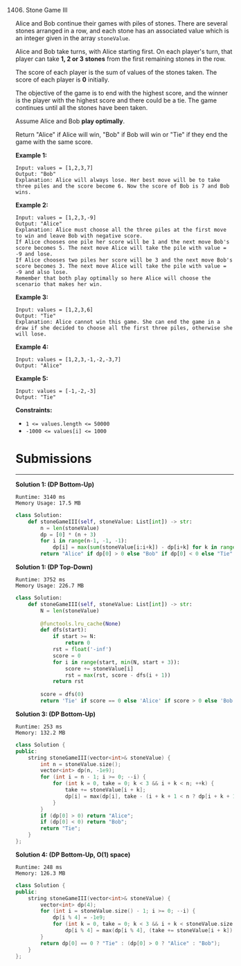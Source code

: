 1406. Stone Game III

Alice and Bob continue their games with piles of stones. There are several stones arranged in a row, and each stone has an associated value which is an integer given in the array `stoneValue`.

Alice and Bob take turns, with Alice starting first. On each player's turn, that player can take **1, 2 or 3 stones** from the first remaining stones in the row.

The score of each player is the sum of values of the stones taken. The score of each player is **0** initially.

The objective of the game is to end with the highest score, and the winner is the player with the highest score and there could be a tie. The game continues until all the stones have been taken.

Assume Alice and Bob **play optimally**.

Return "Alice" if Alice will win, "Bob" if Bob will win or "Tie" if they end the game with the same score.

 

**Example 1:**
```
Input: values = [1,2,3,7]
Output: "Bob"
Explanation: Alice will always lose. Her best move will be to take three piles and the score become 6. Now the score of Bob is 7 and Bob wins.
```

**Example 2:**
```
Input: values = [1,2,3,-9]
Output: "Alice"
Explanation: Alice must choose all the three piles at the first move to win and leave Bob with negative score.
If Alice chooses one pile her score will be 1 and the next move Bob's score becomes 5. The next move Alice will take the pile with value = -9 and lose.
If Alice chooses two piles her score will be 3 and the next move Bob's score becomes 3. The next move Alice will take the pile with value = -9 and also lose.
Remember that both play optimally so here Alice will choose the scenario that makes her win.
```

**Example 3:**
```
Input: values = [1,2,3,6]
Output: "Tie"
Explanation: Alice cannot win this game. She can end the game in a draw if she decided to choose all the first three piles, otherwise she will lose.
```

**Example 4:**
```
Input: values = [1,2,3,-1,-2,-3,7]
Output: "Alice"
```

**Example 5:**
```
Input: values = [-1,-2,-3]
Output: "Tie"
```

**Constraints:**

* `1 <= values.length <= 50000`
* `-1000 <= values[i] <= 1000`

# Submissions
---
**Solution 1: (DP Bottom-Up)**
```
Runtime: 3140 ms
Memory Usage: 17.5 MB
```
```python
class Solution:
    def stoneGameIII(self, stoneValue: List[int]) -> str:
        n = len(stoneValue)
        dp = [0] * (n + 3)
        for i in range(n-1, -1, -1):
            dp[i] = max(sum(stoneValue[i:i+k]) - dp[i+k] for k in range(1, 4))
        return "Alice" if dp[0] > 0 else "Bob" if dp[0] < 0 else "Tie"
```

**Solution 1: (DP Top-Down)**
```
Runtime: 3752 ms
Memory Usage: 226.7 MB
```
```python
class Solution:
    def stoneGameIII(self, stoneValue: List[int]) -> str:
        N = len(stoneValue)
        
        @functools.lru_cache(None)
        def dfs(start):
            if start >= N:
                return 0
            rst = float('-inf') 
            score = 0
            for i in range(start, min(N, start + 3)):
                score += stoneValue[i]
                rst = max(rst, score - dfs(i + 1))
            return rst
        
        score = dfs(0)  
        return 'Tie' if score == 0 else 'Alice' if score > 0 else 'Bob'
```

**Solution 3: (DP Bottom-Up)**
```
Runtime: 253 ms
Memory: 132.2 MB
```
```c++
class Solution {
public:
    string stoneGameIII(vector<int>& stoneValue) {
        int n = stoneValue.size();
        vector<int> dp(n, -1e9);
        for (int i = n - 1; i >= 0; --i) {
            for (int k = 0, take = 0; k < 3 && i + k < n; ++k) {
                take += stoneValue[i + k];
                dp[i] = max(dp[i], take - (i + k + 1 < n ? dp[i + k + 1] : 0));
            }
        }
        if (dp[0] > 0) return "Alice";
        if (dp[0] < 0) return "Bob";
        return "Tie";
    }
};
```

**Solution 4: (DP Bottom-Up, O(1) space)**
```
Runtime: 248 ms
Memory: 126.3 MB
```
```c++
class Solution {
public:
    string stoneGameIII(vector<int>& stoneValue) {
        vector<int> dp(4);
        for (int i = stoneValue.size() - 1; i >= 0; --i) {
            dp[i % 4] = -1e9;
            for (int k = 0, take = 0; k < 3 && i + k < stoneValue.size(); ++k)
                dp[i % 4] = max(dp[i % 4], (take += stoneValue[i + k]) - dp[(i + k + 1) % 4]);
        }
        return dp[0] == 0 ? "Tie" : (dp[0] > 0 ? "Alice" : "Bob");
    }
};
```
